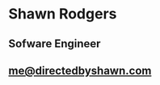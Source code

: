 <!--img src="namecard.png" /-->
<h1>Shawn Rodgers</h1>
<h2>Sofware Engineer</h2>
<h2><a href="mailto:me@directedbyshawn.com">me@directedbyshawn.com</a></h2>
